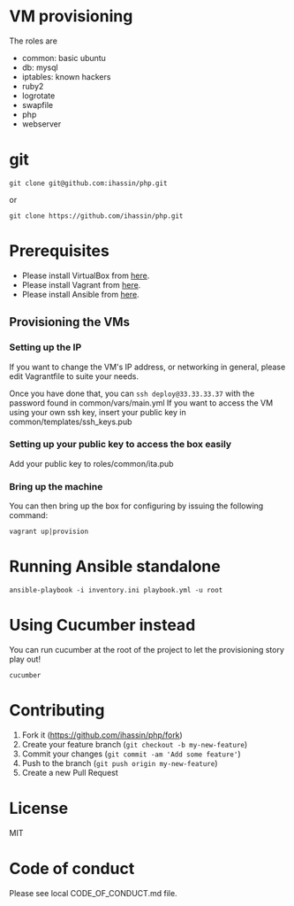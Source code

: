 # VM provisioning

The roles are
- common: basic ubuntu
- db: mysql
- iptables: known hackers
- ruby2
- logrotate
- swapfile
- php
- webserver

# git

```
git clone git@github.com:ihassin/php.git
```

or

```
git clone https://github.com/ihassin/php.git
```

# Prerequisites

* Please install VirtualBox from [here](https://www.virtualbox.org/wiki/Downloads).
* Please install Vagrant from [here](https://docs.vagrantup.com/v2/installation).
* Please install Ansible from [here](http://docs.ansible.com/ansible/intro_installation.html#getting-ansible).

## Provisioning the VMs

### Setting up the IP

If you want to change the VM's IP address, or networking in general, please edit Vagrantfile to suite your needs.

Once you have done that, you can ```ssh deploy@33.33.33.37``` with the password found in common/vars/main.yml
If you want to access the VM using your own ssh key, insert your public key in common/templates/ssh_keys.pub


### Setting up your public key to access the box easily

Add your public key to roles/common/ita.pub

### Bring up the machine

You can then bring up the box for configuring by issuing the following command:

```
vagrant up|provision
```

# Running Ansible standalone

```
ansible-playbook -i inventory.ini playbook.yml -u root
```

# Using Cucumber instead

You can run cucumber at the root of the project to let the provisioning story play out!

```
cucumber
```

# Contributing

1. Fork it (https://github.com/ihassin/php/fork)
2. Create your feature branch (`git checkout -b my-new-feature`)
3. Commit your changes (`git commit -am 'Add some feature'`)
4. Push to the branch (`git push origin my-new-feature`)
5. Create a new Pull Request

# License

MIT

# Code of conduct

Please see local CODE_OF_CONDUCT.md file.

